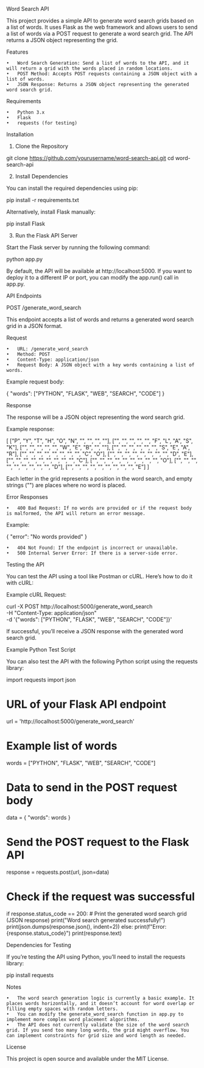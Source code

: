 Word Search API

This project provides a simple API to generate word search grids based on a list of words. It uses Flask as the web framework and allows users to send a list of words via a POST request to generate a word search grid. The API returns a JSON object representing the grid.

Features

	•	Word Search Generation: Send a list of words to the API, and it will return a grid with the words placed in random locations.
	•	POST Method: Accepts POST requests containing a JSON object with a list of words.
	•	JSON Response: Returns a JSON object representing the generated word search grid.

Requirements

	•	Python 3.x
	•	Flask
	•	requests (for testing)

Installation

1. Clone the Repository

git clone https://github.com/yourusername/word-search-api.git
cd word-search-api

2. Install Dependencies

You can install the required dependencies using pip:

pip install -r requirements.txt

Alternatively, install Flask manually:

pip install Flask

3. Run the Flask API Server

Start the Flask server by running the following command:

python app.py

By default, the API will be available at http://localhost:5000. If you want to deploy it to a different IP or port, you can modify the app.run() call in app.py.

API Endpoints

POST /generate_word_search

This endpoint accepts a list of words and returns a generated word search grid in a JSON format.

Request

	•	URL: /generate_word_search
	•	Method: POST
	•	Content-Type: application/json
	•	Request Body: A JSON object with a key words containing a list of words.

Example request body:

{
  "words": ["PYTHON", "FLASK", "WEB", "SEARCH", "CODE"]
}

Response

The response will be a JSON object representing the word search grid.

Example response:

[
  ["P", "Y", "T", "H", "O", "N", "", "", "", ""],
  ["", "", "", "", "", "F", "L", "A", "S", "K"],
  ["", "", "", "", "", "W", "E", "B", "", ""],
  ["", "", "", "", "", "", "S", "E", "A", "R"],
  ["", "", "", "", "", "", "", "", "C", "O"],
  ["", "", "", "", "", "", "", "", "D", "E"],
  ["", "", "", "", "", "", "", "", "", "C"],
  ["", "", "", "", "", "", "", "", "", "O"],
  ["", "", "", "", "", "", "", "", "", "D"],
  ["", "", "", "", "", "", "", "", "", "E"]
]

Each letter in the grid represents a position in the word search, and empty strings ("") are places where no word is placed.

Error Responses

	•	400 Bad Request: If no words are provided or if the request body is malformed, the API will return an error message.

Example:

{
  "error": "No words provided"
}

	•	404 Not Found: If the endpoint is incorrect or unavailable.
	•	500 Internal Server Error: If there is a server-side error.

Testing the API

You can test the API using a tool like Postman or cURL. Here’s how to do it with cURL:

Example cURL Request:

curl -X POST http://localhost:5000/generate_word_search \
     -H "Content-Type: application/json" \
     -d '{"words": ["PYTHON", "FLASK", "WEB", "SEARCH", "CODE"]}'

If successful, you’ll receive a JSON response with the generated word search grid.

Example Python Test Script

You can also test the API with the following Python script using the requests library:

import requests
import json

# URL of your Flask API endpoint
url = 'http://localhost:5000/generate_word_search'

# Example list of words
words = ["PYTHON", "FLASK", "WEB", "SEARCH", "CODE"]

# Data to send in the POST request body
data = {
    "words": words
}

# Send the POST request to the Flask API
response = requests.post(url, json=data)

# Check if the request was successful
if response.status_code == 200:
    # Print the generated word search grid (JSON response)
    print("Word search generated successfully!")
    print(json.dumps(response.json(), indent=2))
else:
    print(f"Error: {response.status_code}")
    print(response.text)

Dependencies for Testing

If you’re testing the API using Python, you’ll need to install the requests library:

pip install requests

Notes

	•	The word search generation logic is currently a basic example. It places words horizontally, and it doesn’t account for word overlap or filling empty spaces with random letters.
	•	You can modify the generate_word_search function in app.py to implement more complex word placement algorithms.
	•	The API does not currently validate the size of the word search grid. If you send too many long words, the grid might overflow. You can implement constraints for grid size and word length as needed.

License

This project is open source and available under the MIT License.
